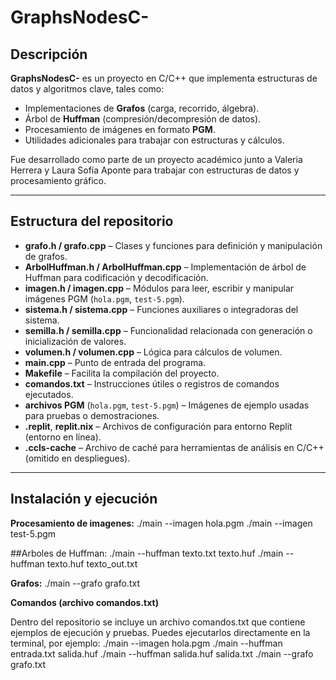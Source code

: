 # GraphsNodesC-

## Descripción
**GraphsNodesC-** es un proyecto en C/C++ que implementa estructuras de datos y algoritmos clave, tales como:

- Implementaciones de **Grafos** (carga, recorrido, álgebra).
- Árbol de **Huffman** (compresión/decompresión de datos).
- Procesamiento de imágenes en formato **PGM**.
- Utilidades adicionales para trabajar con estructuras y cálculos.

Fue desarrollado como parte de un proyecto académico junto a Valeria Herrera y Laura Sofía Aponte para trabajar con estructuras de datos y procesamiento gráfico.

---

## Estructura del repositorio

- **grafo.h / grafo.cpp** – Clases y funciones para definición y manipulación de grafos.
- **ArbolHuffman.h / ArbolHuffman.cpp** – Implementación de árbol de Huffman para codificación y decodificación.
- **imagen.h / imagen.cpp** – Módulos para leer, escribir y manipular imágenes PGM (`hola.pgm`, `test-5.pgm`).
- **sistema.h / sistema.cpp** – Funciones auxiliares o integradoras del sistema.
- **semilla.h / semilla.cpp** – Funcionalidad relacionada con generación o inicialización de valores.
- **volumen.h / volumen.cpp** – Lógica para cálculos de volumen.
- **main.cpp** – Punto de entrada del programa.
- **Makefile** – Facilita la compilación del proyecto.
- **comandos.txt** – Instrucciones útiles o registros de comandos ejecutados.
- **archivos PGM** (`hola.pgm`, `test-5.pgm`) – Imágenes de ejemplo usadas para pruebas o demostraciones.
- **.replit**, **replit.nix** – Archivos de configuración para entorno Replit (entorno en línea).
- **.ccls-cache** – Archivo de caché para herramientas de análisis en C/C++ (omitido en despliegues).

---

## Instalación y ejecución

**Procesamiento de imagenes:**
./main --imagen hola.pgm
./main --imagen test-5.pgm

##Arboles de Huffman:
./main --huffman texto.txt texto.huf
./main --huffman texto.huf texto_out.txt


**Grafos:**
./main --grafo grafo.txt


**Comandos (archivo comandos.txt)**

Dentro del repositorio se incluye un archivo comandos.txt que contiene ejemplos de ejecución y pruebas.
Puedes ejecutarlos directamente en la terminal, por ejemplo:
./main --imagen hola.pgm
./main --huffman entrada.txt salida.huf
./main --huffman salida.huf salida.txt
./main --grafo grafo.txt


